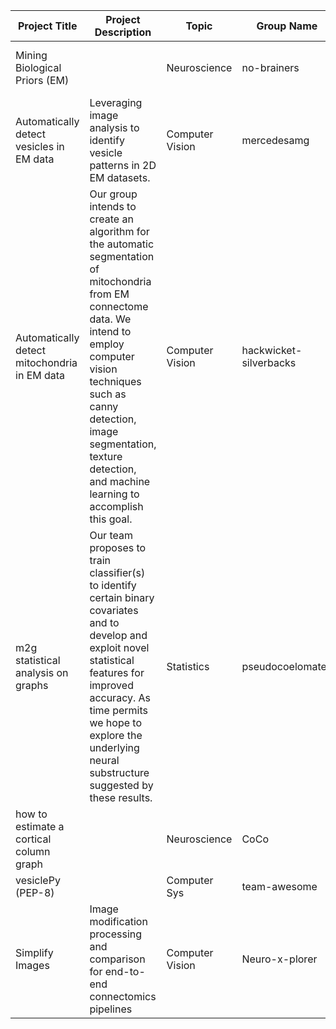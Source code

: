 | Project Title                                | Project Description                                                        | Topic           | Group Name | Group Members                                             |
|----------------------------------------------|----------------------------------------------------------------------------|-----------------|---------------|-----------------------------------------------------------|
| Mining Biological Priors (EM)                |                                                                            | Neuroscience    | no-brainers   | Eileen, Katie, Sandra, Elizabeth                                                          |
| Automatically detect vesicles in EM data     | Leveraging image analysis to identify vesicle patterns in 2D EM datasets.  | Computer Vision | mercedesamg   | Matt, Alex, Greg                                                         |
| Automatically detect mitochondria in EM data | Our group intends to create an algorithm for the automatic segmentation of mitochondria from EM connectome data.  We intend to employ computer vision techniques such as canny detection, image segmentation, texture detection, and machine learning to accomplish this goal.  | Computer Vision | hackwicket-silverbacks | Brandon, Ryan, Eric                                                          |
| m2g statistical analysis on graphs           |  Our team proposes to train classifier(s) to identify certain binary covariates and to develop and exploit novel statistical features for improved accuracy.  As time permits we hope to explore the underlying neural substructure suggested by these results.  | Statistics      | pseudocoelomates   | Addison, Chris, Monica                                                          |
| how to estimate a cortical column graph      |                                                                            | Neuroscience    | CoCo          | Daniel, Kevin, Adam                                                          |
| vesiclePy (PEP-8)                            |                                                                            | Computer Sys    | team-awesome  | Jizhou, Mary, Jo                                                          |
| Simplify Images                              | Image modification processing and comparison for end-to-end connectomics pipelines | Computer Vision | Neuro-x-plorer  | Thomas, Albert, Augusto                                                         |
